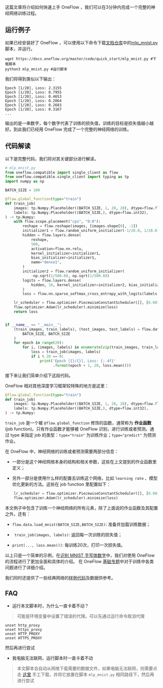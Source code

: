 这篇文章将介绍如何快速上手 OneFlow ，我们可以在3分钟内完成一个完整的神经网络训练过程。

## 运行例子
如果已经安装好了 OneFlow ，可以使用以下命令下载[文档仓库](https://github.com/Oneflow-Inc/oneflow-documentation.git)中的[mlp_mnist.py](https://github.com/Oneflow-Inc/oneflow-documentation/blob/master/cn/docs/code/quick_start/mlp_mnist.py)脚本，并运行。

```
wget https://docs.oneflow.org/master/code/quick_start/mlp_mnist.py #下载脚本
python3 mlp_mnist.py #运行脚本
```

我们将得到类似以下输出：
```
Epoch [1/20], Loss: 2.3155
Epoch [1/20], Loss: 0.7955
Epoch [1/20], Loss: 0.4653
Epoch [1/20], Loss: 0.2064
Epoch [1/20], Loss: 0.2683
Epoch [1/20], Loss: 0.3167
...
```

输出的是一串数字，每个数字代表了训练的损失值，训练的目标是损失值越小越好。到此我们已经用 OneFlow 完成了一个完整的神经网络的训练。

## 代码解读

以下是完整代码，我们将对其关键部分进行解读。
```python
# mlp_mnist.py
from oneflow.compatible import single_client as flow
from oneflow.compatible.single_client import typing as tp
import numpy as np

BATCH_SIZE = 100

@flow.global_function(type="train")
def train_job(
    images: tp.Numpy.Placeholder((BATCH_SIZE, 1, 28, 28), dtype=flow.float),
    labels: tp.Numpy.Placeholder((BATCH_SIZE,), dtype=flow.int32),
) -> tp.Numpy:
    with flow.scope.placement("cpu", "0:0"):
        reshape = flow.reshape(images, [images.shape[0], -1])
        initializer1 = flow.random_uniform_initializer(-1/28.0, 1/28.0)
        hidden = flow.layers.dense(
            reshape,
            500,
            activation=flow.nn.relu,
            kernel_initializer=initializer1,
            bias_initializer=initializer1,
            name="dense1",
        )
        initializer2 = flow.random_uniform_initializer(
            -np.sqrt(1/500.0), np.sqrt(1/500.0))
        logits = flow.layers.dense(
            hidden, 10, kernel_initializer=initializer2, bias_initializer=initializer2, name="dense2"
        )
        loss = flow.nn.sparse_softmax_cross_entropy_with_logits(labels, logits)

    lr_scheduler = flow.optimizer.PiecewiseConstantScheduler([], [0.001])
    flow.optimizer.Adam(lr_scheduler).minimize(loss)
    return loss


if __name__ == "__main__":
    (train_images, train_labels), (test_images, test_labels) = flow.data.load_mnist(
        BATCH_SIZE, BATCH_SIZE
    )
    for epoch in range(20):
        for i, (images, labels) in enumerate(zip(train_images, train_labels)):
            loss = train_job(images, labels)
            if i % 20 == 0:
                print('Epoch [{}/{}], Loss: {:.4f}'
                      .format(epoch + 1, 20, loss.mean()))
```

接下来让我们简单介绍下这段代码。

OneFlow 相对其他深度学习框架较特殊的地方是这里：
```python
@flow.global_function(type="train")
def train_job(
    images: tp.Numpy.Placeholder((BATCH_SIZE, 1, 28, 28), dtype=flow.float),
    labels: tp.Numpy.Placeholder((BATCH_SIZE,), dtype=flow.int32),
) -> tp.Numpy:
```
`train_job` 是一个被 `@flow.global_function` 修饰的函数，通常称为 **作业函数** (job function)。只有作业函数才能够被 OneFlow 识别，进行训练或者预测。通过 type 来指定 job 的类型：`type="train"` 为训练作业；`type="predict"` 为预测作业。

在 OneFlow 中，神经网络的训练或者预测需要两部分信息：

* 一部分是这个神经网络本身的结构和相关参数，这些在上文提到的作业函数里定义；

* 另外一部分是使用什么样的配置去训练这个网络，比如 `learning rate` 、模型优化更新的方法。这些在 job function 里配置如下：
```python
    lr_scheduler = flow.optimizer.PiecewiseConstantScheduler([], [0.001])
    flow.optimizer.Adam(lr_scheduler).minimize(loss)
```

本文例子中包含了训练一个神经网络的所有元素，除了上面说的作业函数及其配置之外，还有：

- `flow.data.load_mnist(BATCH_SIZE,BATCH_SIZE)`: 准备并加载训练数据；

- ` train_job(images, labels)`: 返回每一次训练的损失值；

- `print(..., loss.mean())`: 每训练20次，打印一次损失值。


以上只是一个简单的示例，在[识别 MNIST 手写体数字](lenet_mnist.md)中，我们对使用 OneFlow 的流程进行了更加全面和具体的介绍。
在 OneFlow [基础专题](../basics_topics/data_input.md)中对于训练中各类问题进行了详细介绍。


我们同时还提供了一些经典网络的[样例代码](https://github.com/Oneflow-Inc/OneFlow-Benchmark)及数据供参考。

## FAQ
- 运行本文脚本时，为什么一直卡着不动？
> 可能是环境变量中设置了错误的代理。可以先通过运行命令取消代理
```
unset http_proxy
unset https_proxy
unset HTTP_PROXY
unset HTTPS_PROXY
```
然后再进行尝试

- 我电脑无法联网，运行脚本时一直卡着不动
> 本文脚本会自动从网络下载需要的数据文件，如果电脑无法联网，则需要点击 [这里](https://oneflow-public.oss-cn-beijing.aliyuncs.com/datasets/mnist.npz) 手工下载，并将它放置在脚本 `mlp_mnist.py` 相同路径下，然后再进行尝试
